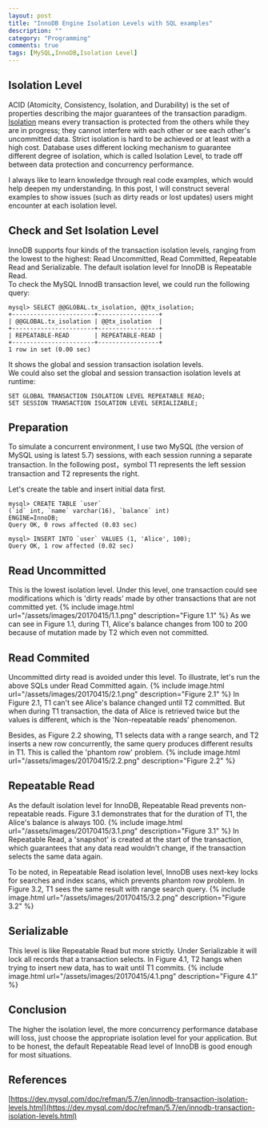 ```yaml
---
layout: post
title: "InnoDB Engine Isolation Levels with SQL examples"
description: ""
category: "Programming" 
comments: true
tags: [MySQL,InnoDB,Isolation Level]
---
```


## Isolation Level
ACID (Atomicity, Consistency, Isolation, and Durability) is the set of properties describing the major guarantees of the transaction paradigm. <a href="https://en.wikipedia.org/wiki/Isolation_(database_systems)">Isolation</a> means every transaction is protected from the others while they are in progress; they cannot interfere with each other or see each other's uncommitted data. Strict isolation is hard to be achieved or at least with a high cost. Database uses different locking mechanism to guarantee different degree of isolation, which is called Isolation Level, to trade off between data protection and concurrency performance.

I always like to learn knowledge through real code examples, which would help deepen my understanding. In this post, I will construct several examples to show issues (such as dirty reads or lost updates) users might encounter at each isolation level.

## Check and Set Isolation Level
InnoDB supports four kinds of the transaction isolation levels, ranging from the lowest to the highest: Read Uncommitted, Read Committed, Repeatable Read and Serializable. The default isolation level for InnoDB is Repeatable Read.  
To check the MySQL InnodB transaction level, we could run the following query:

```
mysql> SELECT @@GLOBAL.tx_isolation, @@tx_isolation;
+-----------------------+-----------------+
| @@GLOBAL.tx_isolation | @@tx_isolation  |
+-----------------------+-----------------+
| REPEATABLE-READ       | REPEATABLE-READ |
+-----------------------+-----------------+
1 row in set (0.00 sec)
```
It shows the global and session transaction isolation levels.  
We could also set the global and session transaction isolation levels at runtime: 

```
SET GLOBAL TRANSACTION ISOLATION LEVEL REPEATABLE READ;
SET SESSION TRANSACTION ISOLATION LEVEL SERIALIZABLE;
```

## Preparation
To simulate a concurrent environment, I use two MySQL (the version of MySQL using is latest 5.7) sessions, with each session running a separate transaction. In the following post，symbol T1 represents the left session transaction and T2 represents the right.

Let's create the table and insert initial data first.

```
mysql> CREATE TABLE `user` 
(`id` int, `name` varchar(16), `balance` int)
ENGINE=InnoDB;
Query OK, 0 rows affected (0.03 sec)

mysql> INSERT INTO `user` VALUES (1, 'Alice', 100);
Query OK, 1 row affected (0.02 sec)
```

## Read Uncommitted
This is the lowest isolation level. Under this level, one transaction could see modifications which is 'dirty reads' made by other transactions that are not committed yet.
{% include image.html url="/assets/images/20170415/1.1.png" description="Figure 1.1" %}
As we can see in Figure 1.1, during T1, Alice's balance changes from 100 to 200 because of mutation made by T2 which even not committed.

## Read Commited
Uncommitted dirty read is avoided under this level. To illustrate, let's run the above SQLs under Read Committed again.
{% include image.html url="/assets/images/20170415/2.1.png" description="Figure 2.1" %}
In Figure 2.1, T1 can't see Alice's balance changed until T2 committed. But when during T1 transaction, the data of Alice is retrieved twice but the values is different, which is the 'Non-repeatable reads' phenomenon.

Besides, as Figure 2.2 showing, T1 selects data with a range search, and T2 inserts a new row concurrently, the same query produces different results in T1. This is called the 'phantom row' problem.
{% include image.html url="/assets/images/20170415/2.2.png" description="Figure 2.2" %}

## Repeatable Read
As the default isolation level for InnoDB, Repeatable Read prevents non-repeatable reads. Figure 3.1 demonstrates that for the duration of T1, the Alice's balance is always 100.
{% include image.html url="/assets/images/20170415/3.1.png" description="Figure 3.1" %}
In Repeatable Read, a 'snapshot' is created at the start of the transaction, which guarantees that any data read wouldn't change, if the transaction selects the same data again.

To be noted, in Repeatable Read isolation level, InnoDB uses next-key locks for searches and index scans, which prevents phantom row problem. In Figure 3.2, T1 sees the same result with range search query.
{% include image.html url="/assets/images/20170415/3.2.png" description="Figure 3.2" %}

## Serializable
This level is like Repeatable Read but more strictly. Under Serializable it will lock all records that a transaction selects. In Figure 4.1, T2 hangs when trying to insert new data, has to wait until T1 commits. 
{% include image.html url="/assets/images/20170415/4.1.png" description="Figure 4.1" %}

## Conclusion

The higher the isolation level, the more concurrency performance database will loss, just choose the appropriate isolation level for your application. But to be honest, the default Repeatable Read level of InnoDB is good enough for most situations.

                                                                                                 
## References
[https://dev.mysql.com/doc/refman/5.7/en/innodb-transaction-isolation-levels.html](https://dev.mysql.com/doc/refman/5.7/en/innodb-transaction-isolation-levels.html)

